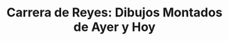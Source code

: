---
published_date: 2025-03-28Z-03:00
#updated_date:   2024-03-04Z-03:00
title: 'Carrera de Reyes: Dibujos Montados de Ayer y Hoy'
summary: ''
tags:
  - español
  # - KinkyVibe # etiqueta especial #
  - pago # pago | gratis | a la gorra #
  - AMBA # online | AMBA | Córdoba | Santa Cruz #
  - drag
  - evento
  - concurso de drag
layout: calendario
category: calendario
authors:
  - CarreradeReyes
# featured: 1
#logo: 2
#force_unlisted: false
#force_unpublished: false
status: abierto # anunciado | abierto | agotadas | cancelado #
# opening_date: 2023-10-20Z-03:00
start: 2025-04-12T20:00-03:00
end:   2025-04-12T23:59-03:00
# location: Jean Jaurés 715, Ciudad Autónoma de Buenos Aires
# location_name: Tano Cabrón
link: 'https://www.instagram.com/carreradereyesok/'
link_text: ENTRADAS
---